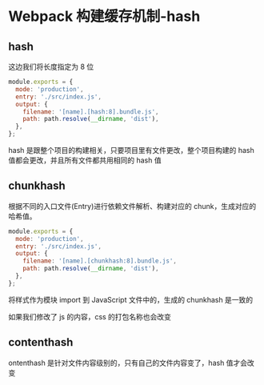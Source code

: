 # Webpack 构建缓存机制-hash

## hash

这边我们将长度指定为 8 位

```javascript
module.exports = {
  mode: 'production',
  entry: './src/index.js',
  output: {
    filename: '[name].[hash:8].bundle.js',
    path: path.resolve(__dirname, 'dist'),
  },
};
```

hash 是跟整个项目的构建相关，只要项目里有文件更改，整个项目构建的 hash 值都会更改，并且所有文件都共用相同的 hash 值

## chunkhash

根据不同的入口文件(Entry)进行依赖文件解析、构建对应的 chunk，生成对应的哈希值。

```javascript
module.exports = {
  mode: 'production',
  entry: './src/index.js',
  output: {
    filename: '[name].[chunkhash:8].bundle.js',
    path: path.resolve(__dirname, 'dist'),
  },
};
```

将样式作为模块 import 到 JavaScript 文件中的，生成的 chunkhash 是一致的

如果我们修改了 js 的内容，css 的打包名称也会改变

## contenthash

ontenthash 是针对文件内容级别的，只有自己的文件内容变了，hash 值才会改变
